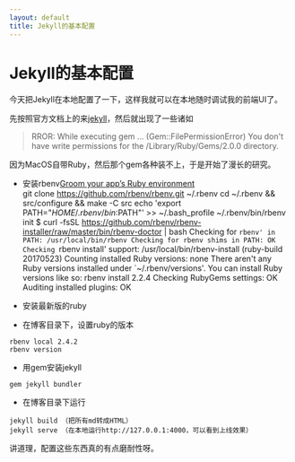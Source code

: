 ```yaml
---
layout: default
title: Jekyll的基本配置
---
```


#  Jekyll的基本配置

今天把Jekyll在本地配置了一下，这样我就可以在本地随时调试我的前端UI了。

先按照官方文档上的来[jekyll](http://jekyllcn.com/)，然后就出现了一些诸如
> RROR: While executing gem ... (Gem::FilePermissionError) You don't have write permissions for the /Library/Ruby/Gems/2.0.0 directory.

因为MacOS自带Ruby，然后那个gem各种装不上，于是开始了漫长的研究。

* 安装rbenv[Groom your app’s Ruby environment](https://github.com/rbenv/rbenv)</br>
git clone https://github.com/rbenv/rbenv.git ~/.rbenv
cd ~/.rbenv && src/configure && make -C src
echo 'export PATH="$HOME/.rbenv/bin:$PATH"' >> ~/.bash_profile
~/.rbenv/bin/rbenv init
$ curl -fsSL https://github.com/rbenv/rbenv-installer/raw/master/bin/rbenv-doctor | bash
Checking for `rbenv' in PATH: /usr/local/bin/rbenv
Checking for rbenv shims in PATH: OK
Checking `rbenv install' support: /usr/local/bin/rbenv-install (ruby-build 20170523)
Counting installed Ruby versions: none
  There aren't any Ruby versions installed under `~/.rbenv/versions'.
  You can install Ruby versions like so: rbenv install 2.2.4
Checking RubyGems settings: OK
Auditing installed plugins: OK

* 安装最新版的ruby
* 在博客目录下，设置ruby的版本
<pre><code>rbenv local 2.4.2
rbenv version
</code></pre>
* 用gem安装jekyll
<pre><code>gem jekyll bundler
</code></pre>
* 在博客目录下运行
<pre><code>jekyll build （把所有md转成HTML）
jekyll serve （在本地运行http://127.0.0.1:4000，可以看到上线效果）
</code></pre>


讲道理，配置这些东西真的有点磨耐性呀。
